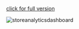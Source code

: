 <a href="[https://app.powerbi.com/view?r=eyJrIjoiMzAxMDNhOGQtZWMyZS00MmZlLWJmZmEtODhiOThjZjJlZDBkIiwidCI6ImVhMGViYjUwLTQwNWYtNDcwZS1hNDNlLTJjYmM0ZjI4NDNkYyJ9](https://app.powerbi.com/view?r=eyJrIjoiYzlkYjYwMzAtYjM2ZS00NmIwLTk4ZmUtYjU3MDAxMTFjOWI5IiwidCI6ImVhMGViYjUwLTQwNWYtNDcwZS1hNDNlLTJjYmM0ZjI4NDNkYyJ9)">click for full version</a>


![storeanalyticsdashboard](https://github.com/user-attachments/assets/1f88ff9f-3e7a-49c5-8fa8-e2e153213cb9)
